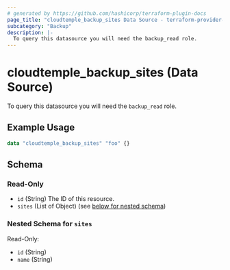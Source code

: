 ```yaml
---
# generated by https://github.com/hashicorp/terraform-plugin-docs
page_title: "cloudtemple_backup_sites Data Source - terraform-provider-cloudtemple"
subcategory: "Backup"
description: |-
  To query this datasource you will need the backup_read role.
---
```


# cloudtemple_backup_sites (Data Source)

To query this datasource you will need the `backup_read` role.

## Example Usage

```terraform
data "cloudtemple_backup_sites" "foo" {}
```

<!-- schema generated by tfplugindocs -->
## Schema

### Read-Only

- `id` (String) The ID of this resource.
- `sites` (List of Object) (see [below for nested schema](#nestedatt--sites))

<a id="nestedatt--sites"></a>
### Nested Schema for `sites`

Read-Only:

- `id` (String)
- `name` (String)


